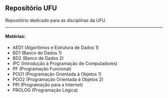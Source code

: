 ## Repositório UFU
Repositório dedicado para as disciplinas da UFU

***
#### Matérias:
  - AED1 (Algorítimos e Estrutura de Dados 1)
  - BD1 (Banco de Dados 1)
  - BD2 (Banco de Dados 2)
  - IPC (Introdução à Programação de Computadores)
  - PF (Programação Funcional)
  - POO1 (Programação Orientada à Objetos 1)
  - POO2 (Programação Orientada à Objetos 2)
  - PPI (Programação para a Internet)
  - PROLOG (Programação Lógica)

